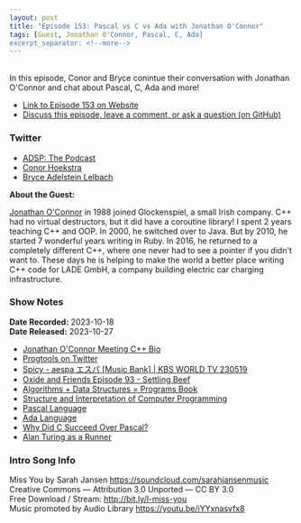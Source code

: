 ```yaml
---
layout: post
title: "Episode 153: Pascal vs C vs Ada with Jonathan O'Connor"
tags: [Guest, Jonathan O'Connor, Pascal, C, Ada]
excerpt_separator: <!--more-->
---
```


<div id="buzzsprout-player-13857374"></div><script src="https://www.buzzsprout.com/1501960/13857374-episode-153-pascal-vs-c-vs-ada-with-jonathon-o-connor.js?container_id=buzzsprout-player-13857374&player=small" type="text/javascript" charset="utf-8"></script>

<br>In this episode, Conor and Bryce conintue their conversation with Jonathan O'Connor and chat about Pascal, C, Ada and more!

<!--more-->

* [Link to Episode 153 on Website](https://adspthepodcast.com/2023/10/27/Episode-153.html)
* [Discuss this episode, leave a comment, or ask a question (on GitHub)](https://github.com/codereport/adsp2/discussions/45)

### Twitter
 
* [ADSP: The Podcast](https://twitter.com/adspthepodcast)
* [Conor Hoekstra](https://twitter.com/code_report)
* [Bryce Adelstein Lelbach](https://twitter.com/blelbach)

**About the Guest:**

[Jonathan O'Connor](https://twitter.com/ninkibah) in 1988 joined Glockenspiel, a small Irish company. C++ had no virtual destructors, but it did have a coroutine library! I spent 2 years teaching C++ and OOP. In 2000, he switched over to Java. But by 2010, he started 7 wonderful years writing in Ruby. In 2016, he returned to a completely different C++, where one never had to see a pointer if you didn't want to. These days he is helping to make the world a better place writing C++ code for LADE GmbH, a company building electric car charging infrastructure.

### Show Notes
 
**Date Recorded:** 2023-10-18 <br>
**Date Released:** 2023-10-27

* [Jonathan O'Connor Meeting C++ Bio](https://meetingcpp.com/2018/Speaker/items/Jonathan_O_Connor.html)
* [Progtools on Twitter](https://twitter.com/progtools)
* [Spicy - aespa エスパ [Music Bank] \| KBS WORLD TV 230519](https://www.youtube.com/watch?v=L_yKxGQ5XBo)
* [Oxide and Friends Episode 93 - Settling Beef](https://www.youtube.com/watch?v=jZs3hEBXcSw)
* [Algorithms + Data Structures = Programs Book](https://www.cl72.org/110dataAlgo/Algorithms%20%20%20Data%20Structures%20=%20Programs%20%5BWirth%201976-02%5D.pdf)
* [Structure and Interpretation of Computer Programming](https://mitpress.mit.edu/sites/default/files/sicp/full-text/book/book.html)
* [Pascal Language](https://en.wikipedia.org/wiki/Pascal_(programming_language))
* [Ada Language](https://en.wikipedia.org/wiki/Ada_(programming_language))
* [Why Did C Succeed Over Pascal?](https://www.quora.com/Why-did-C-succeed-over-Pascal)
* [Alan Turing as a Runner](https://mathshistory.st-andrews.ac.uk/Extras/Turing_running/)

### Intro Song Info
 
Miss You by Sarah Jansen https://soundcloud.com/sarahjansenmusic<br>
Creative Commons — Attribution 3.0 Unported — CC BY 3.0<br>
Free Download / Stream: http://bit.ly/l-miss-you<br>
Music promoted by Audio Library https://youtu.be/iYYxnasvfx8<br>
